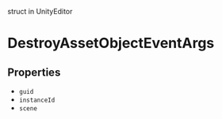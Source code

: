 struct in UnityEditor
# DestroyAssetObjectEventArgs

## Properties
- `guid`
- `instanceId`
- `scene`
